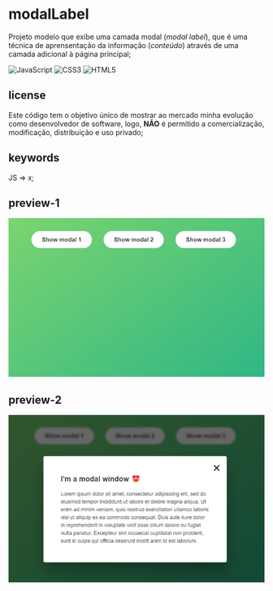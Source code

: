 # modalLabel

Projeto modelo que exibe uma camada modal (*modal label*), que é uma técnica de aprensentação da informação (*conteúdo*) através de uma camada adicional à página principal; 

![JavaScript](https://img.shields.io/badge/javascript-%23323330.svg?style=for-the-badge&logo=javascript&logoColor=%23F7DF1E) ![CSS3](https://img.shields.io/badge/css3-%231572B6.svg?style=for-the-badge&logo=css3&logoColor=white) ![HTML5](https://img.shields.io/badge/html5-%23E34F26.svg?style=for-the-badge&logo=html5&logoColor=white)

## license

Este código tem o objetivo único de mostrar ao mercado minha evolução como desenvolvedor de software, logo, **NÃO** é permitido a comercialização, modificação, distribuição e uso privado;

## keywords

JS => x;

## preview-1

![preview](https://github.com/scaramuzza/modalLabel/blob/main/modalLabel-preview1.png)

## preview-2

![preview](https://github.com/scaramuzza/modalLabel/blob/main/modalLabel-preview2.png)
